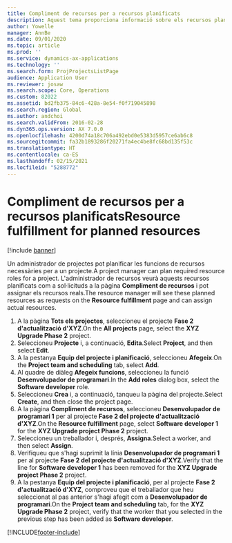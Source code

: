 ```yaml
---
title: Compliment de recursos per a recursos planificats
description: Aquest tema proporciona informació sobre els recursos planificats per a un projecte.
author: Yowelle
manager: AnnBe
ms.date: 09/01/2020
ms.topic: article
ms.prod: ''
ms.service: dynamics-ax-applications
ms.technology: ''
ms.search.form: ProjProjectsListPage
audience: Application User
ms.reviewer: josaw
ms.search.scope: Core, Operations
ms.custom: 82022
ms.assetid: bd2fb375-84c6-428a-8e54-f0f719045898
ms.search.region: Global
ms.author: andchoi
ms.search.validFrom: 2016-02-28
ms.dyn365.ops.version: AX 7.0.0
ms.openlocfilehash: 4200d74a18c706a492ebd0e5383d5957ce6ab6c8
ms.sourcegitcommit: fa32b1893286f20271fa4ec4be8fc68bd135f53c
ms.translationtype: HT
ms.contentlocale: ca-ES
ms.lasthandoff: 02/15/2021
ms.locfileid: "5288772"
---
```

# <a name="resource-fulfillment-for-planned-resources"></a><span data-ttu-id="117c5-103">Compliment de recursos per a recursos planificats</span><span class="sxs-lookup"><span data-stu-id="117c5-103">Resource fulfillment for planned resources</span></span>

[!include [banner](../includes/banner.md)]

<span data-ttu-id="117c5-104">Un administrador de projectes pot planificar les funcions de recursos necessàries per a un projecte.</span><span class="sxs-lookup"><span data-stu-id="117c5-104">A project manager can plan required resource roles for a project.</span></span> <span data-ttu-id="117c5-105">L'administrador de recursos veurà aquests recursos planificats com a sol·licituds a la pàgina **Compliment de recursos** i pot assignar els recursos reals.</span><span class="sxs-lookup"><span data-stu-id="117c5-105">The resource manager will see these planned resources as requests on the **Resource fulfillment** page and can assign actual resources.</span></span>

1. <span data-ttu-id="117c5-106">A la pàgina **Tots els projectes**, seleccioneu el projecte **Fase 2 d'actualització d'XYZ**.</span><span class="sxs-lookup"><span data-stu-id="117c5-106">On the **All projects** page, select the **XYZ Upgrade Phase 2** project.</span></span>
2. <span data-ttu-id="117c5-107">Seleccioneu **Projecte** i, a continuació, **Edita**.</span><span class="sxs-lookup"><span data-stu-id="117c5-107">Select **Project**, and then select **Edit**.</span></span>
3. <span data-ttu-id="117c5-108">A la pestanya **Equip del projecte i planificació**, seleccioneu **Afegeix**.</span><span class="sxs-lookup"><span data-stu-id="117c5-108">On the **Project team and scheduling** tab, select **Add**.</span></span>
4. <span data-ttu-id="117c5-109">Al quadre de diàleg **Afegeix funcions**, seleccioneu la funció **Desenvolupador de programari**.</span><span class="sxs-lookup"><span data-stu-id="117c5-109">In the **Add roles** dialog box, select the **Software developer** role.</span></span>
5. <span data-ttu-id="117c5-110">Seleccioneu **Crea** i, a continuació, tanqueu la pàgina del projecte.</span><span class="sxs-lookup"><span data-stu-id="117c5-110">Select **Create**, and then close the project page.</span></span>
6. <span data-ttu-id="117c5-111">A la pàgina **Compliment de recursos**, seleccioneu **Desenvolupador de programari 1** per al projecte **Fase 2 del projecte d'actualització d'XYZ**.</span><span class="sxs-lookup"><span data-stu-id="117c5-111">On the **Resource fulfillment** page, select **Software developer 1** for the **XYZ Upgrade project Phase 2** project.</span></span>
7. <span data-ttu-id="117c5-112">Seleccioneu un treballador i, després, **Assigna**.</span><span class="sxs-lookup"><span data-stu-id="117c5-112">Select a worker, and then select **Assign**.</span></span>
8. <span data-ttu-id="117c5-113">Verifiqueu que s'hagi suprimit la línia **Desenvolupador de programari 1** per al projecte **Fase 2 del projecte d'actualització d'XYZ**.</span><span class="sxs-lookup"><span data-stu-id="117c5-113">Verify that the line for **Software developer 1** has been removed for the **XYZ Upgrade project Phase 2** project.</span></span>
9. <span data-ttu-id="117c5-114">A la pestanya **Equip del projecte i planificació**, per al projecte **Fase 2 d'actualització d'XYZ**, comproveu que el treballador que heu seleccionat al pas anterior s'hagi afegit com a **Desenvolupador de programari**.</span><span class="sxs-lookup"><span data-stu-id="117c5-114">On the **Project team and scheduling** tab, for the **XYZ Upgrade Phase 2** project, verify that the worker that you selected in the previous step has been added as **Software developer**.</span></span>


[!INCLUDE[footer-include](../includes/footer-banner.md)]
